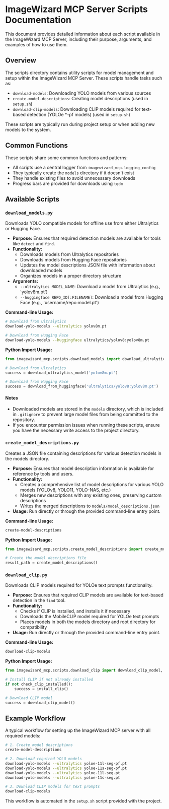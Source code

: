 # ImageWizard MCP Server Scripts Documentation

This document provides detailed information about each script available in the ImageWizard MCP Server, including their purpose, arguments, and examples of how to use them.

## Overview

The scripts directory contains utility scripts for model management and setup within the ImageWizard MCP Server. These scripts handle tasks such as:

- `download-models`: Downloading YOLO models from various sources
- `create-model-descriptions`: Creating model descriptions (used in `setup.sh`)
- `download-clip-models`: Downloading CLIP models required for text-based detection (YOLOe *-pf models) (used in `setup.sh`)

These scripts are typically run during project setup or when adding new models to the system.

## Common Functions

These scripts share some common functions and patterns:

- All scripts use a central logger from `imagewizard_mcp.logging_config`
- They typically create the `models` directory if it doesn't exist
- They handle existing files to avoid unnecessary downloads
- Progress bars are provided for downloads using `tqdm`

## Available Scripts

### `download_models.py`

Downloads YOLO compatible models for offline use from either Ultralytics or Hugging Face.

- **Purpose:** Ensures that required detection models are available for tools like `detect` and `find`.
- **Functionality:**
  - Downloads models from Ultralytics repositories
  - Downloads models from Hugging Face repositories
  - Updates the model descriptions JSON file with information about downloaded models
  - Organizes models in a proper directory structure
- **Arguments:**
  - `--ultralytics MODEL_NAME`: Download a model from Ultralytics (e.g., 'yolov8m.pt')
  - `--huggingface REPO_ID[:FILENAME]`: Download a model from Hugging Face (e.g., 'username/repo:model.pt')

**Command-line Usage:**
```bash
# Download from Ultralytics
download-yolo-models --ultralytics yolov8m.pt

# Download from Hugging Face
download-yolo-models --huggingface ultralytics/yolov8:yolov8m.pt
```

**Python Import Usage:**
```python
from imagewizard_mcp.scripts.download_models import download_ultralytics_model, download_from_huggingface

# Download from Ultralytics
success = download_ultralytics_model('yolov8m.pt')

# Download from Hugging Face
success = download_from_huggingface('ultralytics/yolov8:yolov8m.pt')
```

#### Notes

- Downloaded models are stored in the `models` directory, which is included in `.gitignore` to prevent large model files from being committed to the repository.
- If you encounter permission issues when running these scripts, ensure you have the necessary write access to the project directory.

### `create_model_descriptions.py`

Creates a JSON file containing descriptions for various detection models in the models directory.

- **Purpose:** Ensures that model description information is available for reference by tools and users.
- **Functionality:** 
  - Creates a comprehensive list of model descriptions for various YOLO models (YOLOv8, YOLO11, YOLO-NAS, etc.)
  - Merges new descriptions with any existing ones, preserving custom descriptions
  - Writes the merged descriptions to `models/model_descriptions.json`
- **Usage:** Run directly or through the provided command-line entry point.

**Command-line Usage:**
```bash
create-model-descriptions
```

**Python Import Usage:**
```python
from imagewizard_mcp.scripts.create_model_descriptions import create_model_descriptions

# Create the model descriptions file
result_path = create_model_descriptions()
```

### `download_clip.py`

Downloads CLIP models required for YOLOe text prompts functionality.

- **Purpose:** Ensures that required CLIP models are available for text-based detection in the `find` tool.
- **Functionality:**
  - Checks if CLIP is installed, and installs it if necessary
  - Downloads the MobileCLIP model required for YOLOe text prompts
  - Places models in both the models directory and root directory for compatibility
- **Usage:** Run directly or through the provided command-line entry point.

**Command-line Usage:**
```bash
download-clip-models
```

**Python Import Usage:**
```python
from imagewizard_mcp.scripts.download_clip import download_clip_model, install_clip

# Install CLIP if not already installed
if not check_clip_installed():
    success = install_clip()

# Download CLIP model
success = download_clip_model()
```


## Example Workflow

A typical workflow for setting up the ImageWizard MCP server with all required models:

```bash
# 1. Create model descriptions
create-model-descriptions

# 2. Download required YOLO models
download-yolo-models --ultralytics yoloe-11l-seg-pf.pt
download-yolo-models --ultralytics yoloe-11s-seg-pf.pt
download-yolo-models --ultralytics yoloe-11l-seg.pt
download-yolo-models --ultralytics yoloe-11s-seg.pt

# 3. Download CLIP models for text prompts
download-clip-models
```

This workflow is automated in the `setup.sh` script provided with the project.